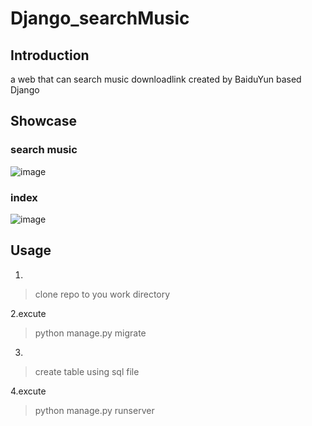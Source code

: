# Django_searchMusic

## Introduction
a web that can search music downloadlink created by BaiduYun based Django
## Showcase

### search music
![image](https://github.com/user-attachments/assets/d37b3d99-763e-4924-b819-43726711a267)
### index
![image](https://github.com/user-attachments/assets/3612eab7-e686-4fc0-9811-f9c8a18ea306)

## Usage
1.
> clone repo to you work directory

2.excute
> python manage.py migrate
3.
> create table using sql file

4.excute
> python manage.py runserver


